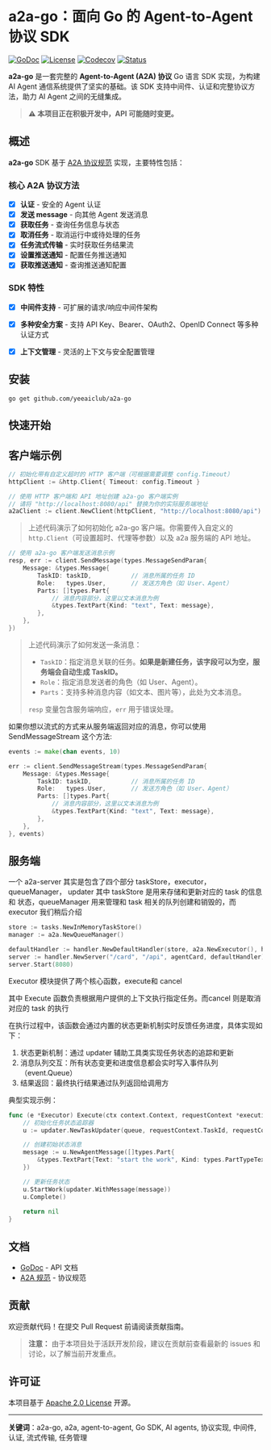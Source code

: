 # a2a-go：面向 Go 的 Agent-to-Agent 协议 SDK

[![GoDoc](https://pkg.go.dev/badge/github.com/yeeaiclub/a2a-go)](https://pkg.go.dev/github.com/yeeaiclub/a2a-go)
[![License](https://img.shields.io/badge/License-Apache_2.0-blue.svg)](LICENSE)
[![Codecov](https://img.shields.io/codecov/c/github/yeeaiclub/a2a-go/main?logo=codecov&logoColor=white)](https://codecov.io/gh/yeeaiclub/a2a-go/branch/main)
[![Status](https://img.shields.io/badge/Status-Under%20Development-orange.svg)](https://github.com/yeeaiclub/a2a-go)

**a2a-go** 是一套完整的 **Agent-to-Agent (A2A) 协议** Go 语言 SDK 实现，为构建 AI Agent 通信系统提供了坚实的基础。该 SDK 支持中间件、认证和完整协议方法，助力 AI Agent 之间的无缝集成。

> **⚠️ 本项目正在积极开发中，API 可能随时变更。**

## 概述

**a2a-go** SDK 基于 [A2A 协议规范](https://github.com/a2aproject/A2A) 实现，主要特性包括：

### 核心 A2A 协议方法
- [x] **认证** - 安全的 Agent 认证
- [x] **发送 message** - 向其他 Agent 发送消息
- [x] **获取任务** - 查询任务信息与状态
- [x] **取消任务** - 取消运行中或待处理的任务
- [x] **任务流式传输** - 实时获取任务结果流
- [x] **设置推送通知** - 配置任务推送通知
- [x] **获取推送通知** - 查询推送通知配置

### SDK 特性
- [x] **中间件支持** - 可扩展的请求/响应中间件架构
- [x] **多种安全方案** - 支持 API Key、Bearer、OAuth2、OpenID Connect 等多种认证方式
- [x] **上下文管理** - 灵活的上下文与安全配置管理


## 安装

```shell
go get github.com/yeeaiclub/a2a-go
```

## 快速开始

## 客户端示例

```go
// 初始化带有自定义超时的 HTTP 客户端（可根据需要调整 config.Timeout）
httpClient := &http.Client{ Timeout: config.Timeout }

// 使用 HTTP 客户端和 API 地址创建 a2a-go 客户端实例
// 请将 "http://localhost:8080/api" 替换为你的实际服务端地址
a2aClient := client.NewClient(httpClient, "http://localhost:8080/api")
```

> 上述代码演示了如何初始化 a2a-go 客户端。你需要传入自定义的 `http.Client`（可设置超时、代理等参数）以及 a2a 服务端的 API 地址。

```go
// 使用 a2a-go 客户端发送消息示例
resp, err := client.SendMessage(types.MessageSendParam{
    Message: &types.Message{
        TaskID: taskID,           // 消息所属的任务 ID
        Role:   types.User,       // 发送方角色（如 User、Agent）
        Parts: []types.Part{
            // 消息内容部分，这里以文本消息为例
            &types.TextPart{Kind: "text", Text: message},
        },
    },
})
```

> 上述代码演示了如何发送一条消息：
> - `TaskID`：指定消息关联的任务。**如果是新建任务，该字段可以为空，服务端会自动生成 TaskID。**
> - `Role`：指定消息发送者的角色（如 User、Agent）。
> - `Parts`：支持多种消息内容（如文本、图片等），此处为文本消息。
> 
> `resp` 变量包含服务端响应，`err` 用于错误处理。

如果你想以流式的方式来从服务端返回对应的消息，你可以使用 SendMessageStream 这个方法:
```go
events := make(chan events, 10)

err := client.SendMessageStream(types.MessageSendParam{
    Message: &types.Message{
        TaskID: taskID,           // 消息所属的任务 ID
        Role:   types.User,       // 发送方角色（如 User、Agent）
        Parts: []types.Part{
            // 消息内容部分，这里以文本消息为例
            &types.TextPart{Kind: "text", Text: message},
        },
    },
}, events)
```


## 服务端

一个 a2a-server 其实是包含了四个部分 taskStore，executor， queueManager， updater
其中 taskStore 是用来存储和更新对应的 task 的信息和 状态，queueManager 用来管理和 task 相关的队列创建和销毁的，而 executor 我们稍后介绍

```go
store := tasks.NewInMemoryTaskStore()
manager := a2a.NewQueueManager()

defaultHandler := handler.NewDefaultHandler(store, a2a.NewExecutor(), handler.WithQueueManger(manager))
server := handler.NewServer("/card", "/api", agentCard, defaultHandler)
server.Start(8080)
```

Executor 模块提供了两个核心函数，execute和 cancel

其中 Execute 函数负责根据用户提供的上下文执行指定任务。而cancel 则是取消对应的 task 的执行

在执行过程中，该函数会通过内置的状态更新机制实时反馈任务进度，具体实现如下：

1. 状态更新机制：通过 updater 辅助工具类实现任务状态的追踪和更新
2. 消息队列交互：所有状态变更和进度信息都会实时写入事件队列（event.Queue）
3. 结果返回：最终执行结果通过队列返回给调用方

典型实现示例：

```go
func (e *Executor) Execute(ctx context.Context, requestContext *execution.RequestContext, queue *event.Queue) error {
    // 初始化任务状态追踪器
    u := updater.NewTaskUpdater(queue, requestContext.TaskId, requestContext.ContextId)

    // 创建初始状态消息
    message := u.NewAgentMessage([]types.Part{
        &types.TextPart{Text: "start the work", Kind: types.PartTypeText},
    })

    // 更新任务状态
    u.StartWork(updater.WithMessage(message))
    u.Complete()
    
    return nil
}
```

## 文档

- [GoDoc](https://pkg.go.dev/github.com/yeeaiclub/a2a-go) - API 文档
- [A2A 规范](https://github.com/a2aproject/A2A) - 协议规范


## 贡献

欢迎贡献代码！在提交 Pull Request 前请阅读贡献指南。

> **注意：** 由于本项目处于活跃开发阶段，建议在贡献前查看最新的 issues 和讨论，以了解当前开发重点。

## 许可证

本项目基于 [Apache 2.0 License](LICENSE) 开源。

---
**关键词**：a2a-go, a2a, agent-to-agent, Go SDK, AI agents, 协议实现, 中间件, 认证, 流式传输, 任务管理


